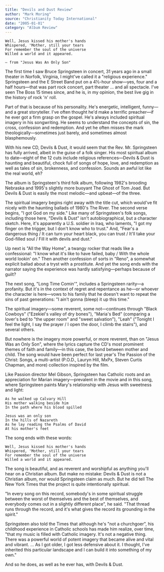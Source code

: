```yaml
---
title: "Devils and Dust Review"
author: "Mark Moring"
source: "Christianity Today International"
date: "2005-01-01"
category: "Album Review"
---
```


```
Well, Jesus kissed his mother's hands
Whispered, 'Mother, still your tears
For remember the soul of the universe
Willed a world and it appeared.

— from "Jesus Was An Only Son"
```

The first time I saw Bruce Springsteen in concert, 31 years ago in a small theater in Norfolk, Virginia, I might've called it a "religious experience." Springsteen and the E Street Band put on a 4½-hour show—yes, four and a half hours—that was part rock concert, part theater ... and all spectacle. I've seen The Boss 15 times since, and he is, in my opinion, the best live gig in the history of rock 'n' roll.

Part of that is because of his personality. He's energetic, intelligent, funny—and a great storyteller. I've often thought he'd make a terrific preacher—if he ever got a firm grasp on the gospel. He's always included spiritual imagery in his songwriting. He seems to understand the concepts of sin, the cross, confession and redemption. And yet he often misses the mark theologically—sometimes just barely, and sometimes almost blasphemously.

With his new CD, Devils & Dust, it would seem that the Rev. Mr. Springsteen has fully arrived, albeit in the guise of a folk singer. His most spiritual album to date—eight of the 12 cuts include religious references—Devils & Dust is haunting and beautiful, chock full of songs of hope, love, and redemption as well as tales of sin, brokenness, and confession. Sounds an awful lot like the real world, eh?

The album is Springsteen's third folk album, following 1982's brooding Nebraska and 1995's slightly more buoyant The Ghost of Tom Joad. But Devils & Dust is easily the most melodic—and upbeat—of the three.

The spiritual imagery begins right away with the title cut, which would've fit nicely with the haunting ballads of 1980's The River. The second verse begins, "I got God on my side." Like many of Springsteen's folk songs, including those here, "Devils & Dust" isn't autobiographical, but a character sketch. Here, it's apparently a U.S. soldier in Iraq, who laments, "I got my finger on the trigger, but I don't know who to trust." And, "Fear's a dangerous thing / It can turn your heart black, you can trust / It'll take your God-filled soul / Fill it with devils and dust."

Up next is "All the Way Home", a twangy rocker that reads like a confessional: "I know what it's like to have failed, baby / With the whole world lookin' on." Then another confession of sorts in "Reno", a somewhat explicit ballad about a tryst with a prostitute. And yet the song ends with the narrator saying the experience was hardly satisfying—perhaps because of guilt?

The next song, "Long Time Comin'", includes a Springsteen rarity—a profanity. But it's in the context of regret and repentance as he—or whoever the character is here—vows to his family that he doesn't want to repeat the sins of past generations: "I ain't gonna (bleep) it up this time."

The spiritual imagery—some reverent, some not—continues through "Black Cowboys" ("Ezekiel's valley of dry bones"), "Maria's Bed" (comparing a lover's bed to "the upper room" and "sweet salvation"), "Leah" ("Tonight I feel the light, I say the prayer / I open the door, I climb the stairs"), and several others.

But nowhere is the imagery more powerful, or more reverent, than on "Jesus Was an Only Son", where the lyrics capture the CD's most prominent themes of faith and family—in this case, the bond between mother and child. The song would have been perfect for last year's The Passion of the Christ: Songs, a multi-artist (P.O.D., Lauryn Hill, MxPx, Steven Curtis Chapman, and more) collection inspired by the film.

Like Passion director Mel Gibson, Springsteen has Catholic roots and an appreciation for Marian imagery—prevalent in the movie and in this song, where Springsteen paints Mary's relationship with Jesus with sweetness and light:

```
As he walked up Calvary Hill
His mother walking beside him
In the path where his blood spilled

Jesus was an only son
In the hills of Nazareth
As he lay reading the Psalms of David
At his mother's feet
```

The song ends with these words:

```
Well, Jesus kissed his mother's hands
Whispered, 'Mother, still your tears
For remember the soul of the universe
Willed a world and it appeared.
```

The song is beautiful, and as reverent and worshipful as anything you'll hear on a Christian album. But make no mistake: Devils & Dust is not a Christian album, nor would Springsteen claim as much. But he did tell The New York Times that the project is quite intentionally spiritual.

"In every song on this record, somebody's in some spiritual struggle between the worst of themselves and the best of themselves, and everybody comes out in a slightly different place", he said. "That thread runs through the record, and it's what gives the record its grounding in the spirit."

Springsteen also told the Times that although he's "not a churchgoer", his childhood experience in Catholic schools has made him realize, over time, "that my music is filled with Catholic imagery. It's not a negative thing. There was a powerful world of potent imagery that became alive and vital and vibrant. ... As I got older, I got less defensive about it. I thought, I've inherited this particular landscape and I can build it into something of my own."

And so he does, as well as he ever has, with Devils & Dust.
